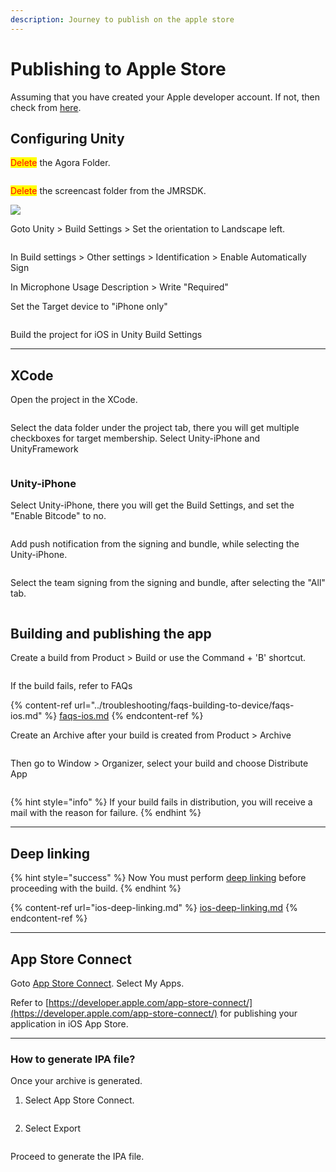 ```yaml
---
description: Journey to publish on the apple store
---
```


# Publishing to Apple Store

Assuming that you have created your Apple developer account. If not, then check from [here](https://www.youtube.com/watch?v=dkdsjA4KR0g\&ab_channel=AppyPie).

## Configuring Unity&#x20;

<mark style="color:red;">Delete</mark> the Agora Folder.

<img src="../.gitbook/assets/Unity_ZlWspBthfR.png" alt="" data-size="original">

<mark style="color:red;">Delete</mark> the screencast folder from the JMRSDK.

![](../.gitbook/assets/Unity_vjs9waV5V7.png)

Goto Unity > Build Settings > Set the orientation to Landscape left.

<figure><img src="../.gitbook/assets/Unity_PCskyIRrAx.png" alt=""><figcaption></figcaption></figure>

In Build settings > Other settings > Identification > Enable Automatically Sign

In Microphone Usage Description > Write "Required"

Set the Target device to "iPhone only"

<figure><img src="../.gitbook/assets/Unity_vlTyPk8ODf.png" alt=""><figcaption></figcaption></figure>

Build the project for iOS in Unity Build Settings

***

## XCode

Open the project in the XCode.

<figure><img src="../.gitbook/assets/Screenshot 2023-07-14 at 8.03.38 PM (1).png" alt=""><figcaption></figcaption></figure>

Select the data folder under the project tab, there you will get multiple checkboxes for target membership. Select Unity-iPhone and UnityFramework

<figure><img src="../.gitbook/assets/ApplicationFrameHost_IMMhelrghJ.png" alt=""><figcaption></figcaption></figure>

### Unity-iPhone&#x20;

Select Unity-iPhone, there you will get the Build Settings, and set the "Enable Bitcode" to no.

<figure><img src="../.gitbook/assets/ApplicationFrameHost_MYqgLiiLzu (1).png" alt=""><figcaption></figcaption></figure>

Add push notification from the signing and bundle, while selecting the Unity-iPhone.

<figure><img src="../.gitbook/assets/ApplicationFrameHost_zIZlKlpcJj.png" alt=""><figcaption></figcaption></figure>

Select the team signing from the signing and bundle, after selecting the "All" tab.

<figure><img src="../.gitbook/assets/ApplicationFrameHost_L9KeTZX3gP (1).png" alt=""><figcaption></figcaption></figure>

## Building and publishing the app

Create a build from Product > Build or use the Command + 'B' shortcut.

<figure><img src="../.gitbook/assets/Screenshot 2023-07-14 at 8.07.30 PM.png" alt=""><figcaption></figcaption></figure>

If the build fails, refer to FAQs

{% content-ref url="../troubleshooting/faqs-building-to-device/faqs-ios.md" %}
[faqs-ios.md](../troubleshooting/faqs-building-to-device/faqs-ios.md)
{% endcontent-ref %}

Create an Archive after your build is created from Product > Archive&#x20;

<figure><img src="../.gitbook/assets/Screenshot 2023-07-14 at 8.07.39 PM (1).png" alt=""><figcaption></figcaption></figure>

Then go to Window > Organizer, select your build and choose Distribute App

<figure><img src="../.gitbook/assets/ApplicationFrameHost_df9EiiRq7x.png" alt=""><figcaption></figcaption></figure>

{% hint style="info" %}
If your build fails in distribution, you will receive a mail with the reason for failure.
{% endhint %}

***

## Deep linking

{% hint style="success" %}
Now You must perform [deep linking](ios-deep-linking.md) before proceeding with the build.
{% endhint %}

{% content-ref url="ios-deep-linking.md" %}
[ios-deep-linking.md](ios-deep-linking.md)
{% endcontent-ref %}

***

## App Store Connect

Goto [App Store Connect](https://appstoreconnect.apple.com/). Select My Apps.

Refer to [https://developer.apple.com/app-store-connect/](https://developer.apple.com/app-store-connect/) for publishing your application in iOS App Store.

***

### How to generate IPA file?

Once your archive is generated.

1. Select App Store Connect.&#x20;

<figure><img src="../.gitbook/assets/MicrosoftTeams-image (6).png" alt=""><figcaption></figcaption></figure>

2. Select Export

<figure><img src="../.gitbook/assets/MicrosoftTeams-image (7).png" alt=""><figcaption></figcaption></figure>

Proceed to generate the IPA file.

